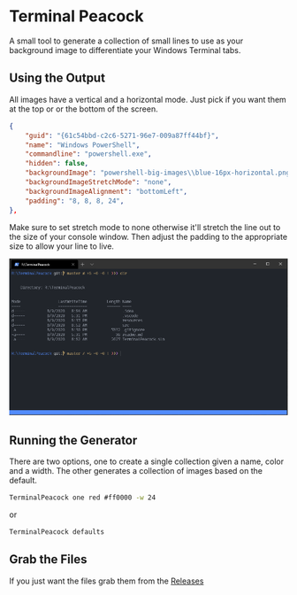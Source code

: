 ﻿# Terminal Peacock

A small tool to generate a collection of small lines to use as your background image to differentiate your Windows Terminal tabs.

## Using the Output

All images have a vertical and a horizontal mode. Just pick if you want them at the top or or the bottom of the screen.

```json
{
    "guid": "{61c54bbd-c2c6-5271-96e7-009a87ff44bf}",
    "name": "Windows PowerShell",
    "commandline": "powershell.exe",
    "hidden": false,
    "backgroundImage": "powershell-big-images\\blue-16px-horizontal.png",
    "backgroundImageStretchMode": "none",
    "backgroundImageAlignment": "bottomLeft",
    "padding": "8, 8, 8, 24",
},
```

Make sure to set stretch mode to none otherwise it'll stretch the line out to the size of your console window. Then adjust the padding to the appropriate size to allow your line to live. 

!["terminal picture](resources/terminal.png)

## Running the Generator

There are two options, one to create a single collection given a name, color and a width. The other generates a collection of images based on the default. 

```cmd
TerminalPeacock one red #ff0000 -w 24
```

or 

```cmd
TerminalPeacock defaults
```
## Grab the Files

If you just want the files grab them from the [Releases](https://github.com/phil-scott-78/terminal-peacock/releases)
